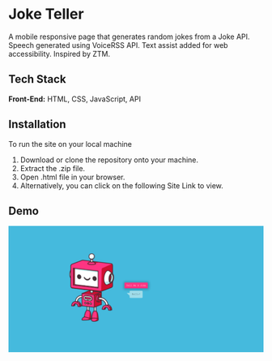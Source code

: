 # Joke Teller

A mobile responsive page that generates random jokes from a Joke API. Speech generated using VoiceRSS API. Text assist added for web accessibility. Inspired by ZTM.


## Tech Stack

**Front-End:** HTML, CSS, JavaScript, API

## Installation

To run the site on your local machine

1) Download or clone the repository onto your machine.
2) Extract the .zip file.
3) Open .html file in your browser.
4) Alternatively, you can click on the following Site Link to view.
## Demo

![](/assets/screenshot.png)
